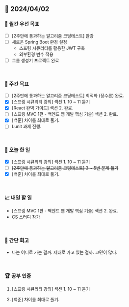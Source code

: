 ## 📅 2024/04/02

### 🚀 월간 우선 목표

- [ ] [2주만에 통과하는 알고리즘 코딩테스트] 완강
- [ ] 새로운 Spring Boot 환경 설정
  - 스프링 시큐리티를 활용한 JWT 구축
  - 외부환경 변수 적용
- [ ] 그룹 생성기 프로젝트 완료

<br />

### 👏 주간 목표

- [ ] [2주만에 통과하는 알고리즘 코딩테스트] 최적화 (정수론) 완료.
- [x] [스프링 시큐리티 강의] 섹션 1. 10 ~ 11 듣기
- [x] [React 완벽 가이드] 섹션 2. 완료.
- [ ] [스프링 MVC 1편 - 백엔드 웹 개발 핵심 기술] 섹션 2. 완료.
- [x] [백준] 차이를 최대로 풀기.
- [ ] Lunit 과제 진행.

<br />

### 💯 오늘 한 일

- [x] [스프링 시큐리티 강의] 섹션 1. 10 ~ 11 듣기
- [ ] ~~[2주만에 통과하는 알고리즘 코딩테스트] 3 ~ 5번 문제 풀기~~
- [x] [백준] 차이를 최대로 풀기.

<br />

### 📈 내일 할 일

- [스프링 MVC 1편 - 백엔드 웹 개발 핵심 기술] 섹션 2. 완료.
- CS 스터디 참가

<br />

### 🤔 간단 회고

- 나는 어디로 가는 걸까. 제대로 가고 있는 걸까. 고민이 많다.

<br />

### 🏆 공부 인증

1. [스프링 시큐리티 강의] 섹션 1. 10 ~ 11 듣기

2. [백준] 차이를 최대로 풀기.
